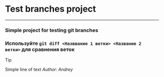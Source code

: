 # Test branches project
---
### Simple project for testing __git__ branches
### Используйте `git diff <Назввание 1 ветки> <Название 2 ветки>` для сравнения веток
> [!Tip]
> Simple line of text
*Author: Andrey*
